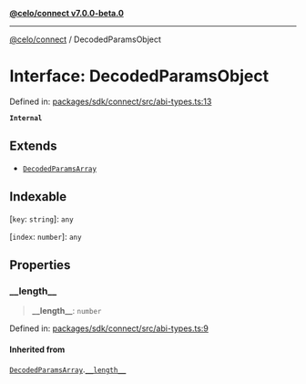 [**@celo/connect v7.0.0-beta.0**](../README.md)

***

[@celo/connect](../globals.md) / DecodedParamsObject

# Interface: DecodedParamsObject

Defined in: [packages/sdk/connect/src/abi-types.ts:13](https://github.com/celo-org/developer-tooling/blob/master/packages/sdk/connect/src/abi-types.ts#L13)

**`Internal`**

## Extends

- [`DecodedParamsArray`](DecodedParamsArray.md)

## Indexable

\[`key`: `string`\]: `any`

\[`index`: `number`\]: `any`

## Properties

### \_\_length\_\_

> **\_\_length\_\_**: `number`

Defined in: [packages/sdk/connect/src/abi-types.ts:9](https://github.com/celo-org/developer-tooling/blob/master/packages/sdk/connect/src/abi-types.ts#L9)

#### Inherited from

[`DecodedParamsArray`](DecodedParamsArray.md).[`__length__`](DecodedParamsArray.md#__length__)
